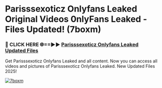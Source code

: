 # Parisssexoticz Onlyfans Leaked Original Videos 0nlyFans Leaked - Files Updated! (7boxm)

<h3>🔴 CLICK HERE 🌐==►► <a href="https://tinyurl.com/4seja8ks" rel="nofollow">Parisssexoticz Onlyfans Leaked Updated Files</a></h3>

Get Parisssexoticz Onlyfans Leaked and all content. Now you can access all videos and pictures of Parisssexoticz Onlyfans Leaked. New Updated Files 2025!

[![7boxm](https://i.imgur.com/EWjZXRe.gif)](https://tinyurl.com/4seja8ks)
